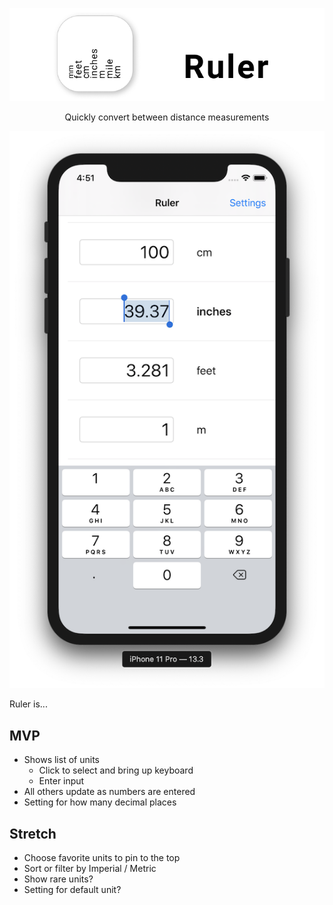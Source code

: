 <p align="center">
    <img src="https://raw.githubusercontent.com/iOSPT5-BW1/Unit-Converter-I/master/header.png" alt="Ruler logo" />
</p>
<p align="center">
    Quickly convert between distance measurements
</p>

![app screenshot](hero2.png)

Ruler is...

## MVP

* Shows list of units
    * Click to select and bring up keyboard
    * Enter input
* All others update as numbers are entered
* Setting for how many decimal places


## Stretch

* Choose favorite units to pin to the top
* Sort or filter by Imperial / Metric
* Show rare units?
* Setting for default unit?

